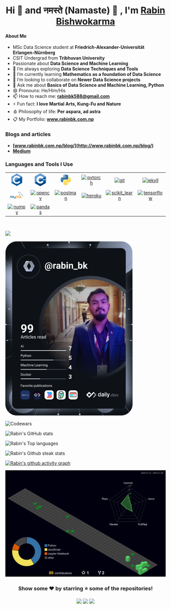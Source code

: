 <h1 align="center">Hi 👋 and नमस्ते (Namaste) 🙏 , I'm <a href = "https://www.linkedin.com/in/rabin-bishwokarma/">Rabin Bishwokarma</a></h1>

#### About Me
- MSc Data Science student at **Friedrich-Alexander-Universität Erlangen-Nürnberg**
- CSIT Undergrad from **Tribhuvan University**
- Passionate about **Data Science and Machine Learning**
- 🔭 I’m always exploring **Data Science Techniques and Tools**
- 🌱 I’m currently learning **Mathematics as a foundation of Data Science**
- 👯 I’m looking to collaborate on **Newer Data Science projects**
- 💬 Ask me about **Basics of Data Science and Machine Learning, Python**
- 😄 Pronouns: He/Him/His
- 📫 How to reach me: **rabinbk588@gmail.com**
- ⚡ Fun fact: **I love Martial Arts, Kung-Fu and Nature**
- 🩸 Philosophy of life: **Per aspara, ad astra**
- 📋 My Portfolio: **www.rabinbk.com.np**

<!-- <a href="https://app.daily.dev/Rabin_BK"><img src="https://api.daily.dev/devcards/c911737e95bf4de28a061411ef8fce19.png?r=2i3" width="400" alt="Rabin Bishwokarma's Dev Card"/></a> -->

### Blogs and articles
* **[www.rabinbk.com.np/blog/](http://www.rabinbk.com.np/blog/)**
* **[Medium](https://r-alpha919.medium.com/)**


### Languages and Tools I Use
<p>
<table width="100">
	<tr>
		<td align='center' width="190">
			<a href="https://www.cprogramming.com/" target="_blank">
				<img src="https://github.com/devicons/devicon/blob/master/icons/c/c-original.svg" alt="c" width="40" height="40"/>
			</a>
		</td>
		<td align='center' width="190">
			<a href="https://www.w3schools.com/cpp/" target="_blank">
				<img src="https://github.com/devicons/devicon/blob/master/icons/cplusplus/cplusplus-original.svg" alt="cplusplus" width="40" height="40"/>
			</a>
		</td>
		<td align='center' width="190">
			<a href="https://www.python.org" target="_blank">
				<img src="https://github.com/devicons/devicon/blob/master/icons/python/python-original.svg" alt="python" width="40" height="40"/>
			</a>
		</td>
		<td align='center' width="190">
			<a href="https://pytorch.org/" target="_blank">
				<img src="https://www.vectorlogo.zone/logos/pytorch/pytorch-icon.svg" alt="pytorch" width="40" height="40"/>
			</a>
		</td>
		<td align='center' width="190">
			<a href="https://git-scm.com/" target="_blank">
				<img src="https://www.vectorlogo.zone/logos/git-scm/git-scm-icon.svg" alt="git" width="40" height="40"/>
			</a>
		</td>
		<td align='center' width="190">
			<a href="https://jekyllrb.com/" target="_blank">
				<img src="https://www.vectorlogo.zone/logos/jekyllrb/jekyllrb-icon.svg" alt="jekyll" width="40" height="40"/>
			</a>
		</td>
	</tr>
	<tr>
		<td align='center' width="190">
			<a href="https://www.mysql.com/" target="_blank">
				<img src="https://github.com/devicons/devicon/blob/master/icons/mysql/mysql-original-wordmark.svg" alt="mysql" width="40" height="40"/>
			</a>
		</td>
		<td align='center' width="190">
			<a href="https://opencv.org/" target="_blank">
				<img src="https://www.vectorlogo.zone/logos/opencv/opencv-icon.svg" alt="opencv" width="40" height="40"/>
			</a>  
		</td>
		<td align='center' width="190">
			<a href="https://postman.com" target="_blank">
				<img src="https://www.vectorlogo.zone/logos/getpostman/getpostman-icon.svg" alt="postman" width="40" height="40"/>
			</a>
		</td>
		<td align='center' width="190">
			<a href="https://heroku.com" target="_blank">
				<img src="https://www.vectorlogo.zone/logos/heroku/heroku-icon.svg" alt="heroku" width="40" height="40"/>
			</a>
		</td>
		<td align='center' width="190">
			<a href="https://scikit-learn.org/" target="_blank">
				<img src="https://upload.wikimedia.org/wikipedia/commons/0/05/Scikit_learn_logo_small.svg" alt="scikit_learn" width="40" height="40"/>
			</a>
		</td>
		<td align='center' width="190">
			<a href="https://www.tensorflow.org" target="_blank">
				<img src="https://www.vectorlogo.zone/logos/tensorflow/tensorflow-icon.svg" alt="tensorflow" width="40" height="40"/>
			</a>
		</td>
	</tr>
	<tr>
	<td align='center' width="190">
		<a href="https://www.numpy.org" target="_blank">
			<img src="https://www.vectorlogo.zone/logos/numpy/numpy-ar21.svg" alt="numpy" width="40" height="40"/>
		</a>
	</td>
	<td align='center' width="190">
		<a href="https://www.pandas.pydata.org" target="_blank">
			<img src="https://github.com/get-icon/geticon/blob/master/icons/pandas-logo.svg" alt="pandas" width="60" height="60"/>
		</a>
	</td>
	</tr>
</table>
</p>
<br>

![](https://komarev.com/ghpvc/?username=crazz-zaac&color=blue)

<a href="https://app.daily.dev/DailyDevTips"><img src="https://github.com/crazz-zaac/crazz-zaac/blob/master/devcard.svg" width="400" alt="Rabin Bishwokarma's Dev Card"/></a>

![Codewars](https://github.r2v.ch/codewars?user=Crazz-Zaac&name=true&top_languages=true&stroke=%23b362ff&theme=purple_dark)


![Rabin's GitHub stats](https://github-readme-stats-iota-teal.vercel.app/api?username=crazz-zaac&show_icons=true&theme=react)

![Rabin's Top languages](https://github-readme-stats-iota-teal.vercel.app/api/top-langs?username=crazz-zaac&show_icons=true&theme=react)

![Rabin's Github steak stats](https://github-readme-streak-stats.herokuapp.com/?user=crazz-zaac&theme=react)



[![Rabin's github activity graph](https://github-readme-activity-graph.vercel.app/graph?username=crazz-zaac&theme=react)](https://github.com/crazz-zaac/github-readme-activity-graph)


![](./profile-3d-contrib/profile-night-green.svg)


<div align="center">

### Show some ❤️ by starring ⭐ some of the repositories!


[<img src="https://img.shields.io/badge/linkedin-%230077B5.svg?&style=for-the-badge&logo=linkedin&logoColor=white">](https://www.linkedin.com/in/rabin-bishwokarma/)
[<img src="https://img.shields.io/badge/facebook-%231877F2.svg?&style=for-the-badge&logo=facebook&logoColor=white">](https://www.facebook.com/r.alpha.919)
[<img src="https://img.shields.io/badge/Portfolio-%23000000.svg?&style=for-the-badge">](https://www.rabinbk.com.np)

</div>
